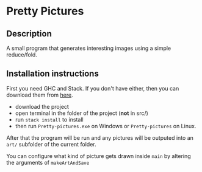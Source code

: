 # Pretty Pictures

## Description

A small program that generates interesting images using a simple reduce/fold.


## Installation instructions

First you need GHC and Stack. If you don't have either, then you can download them from [here](https://www.haskell.org/platform/).

 * download the project
 * open terminal in the folder of the project (**not** in src/)
 * run `stack install` to install
 * then run `Pretty-pictures.exe` on Windows or `Pretty-pictures` on Linux.

After that the program will be run and any pictures will be outputed into an `art/` subfolder of the current folder.

You can configure what kind of picture gets drawn inside `main` by altering the arguments of `makeArtAndSave`